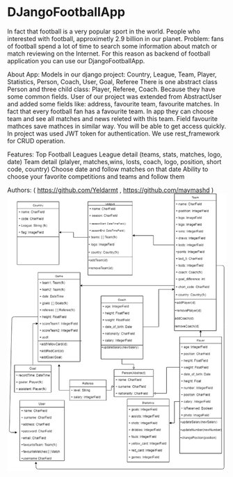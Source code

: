 # DJangoFootballApp
  In fact that football is a very popular sport in the world. 
  People who interested with football, approximetly 2.9 billion in our planet. 
  Problem: fans of football spend a lot of time to search some information about match or match reviewing on the Internet. 
  For this reason as backend of football application you can use our DjangoFootballApp.
  
  About App:
  Models in our django project: Country, League, Team, Player, Statistics, Person, Coach, User, Goal, Referee
  There is one abstract class Person and three child class: Player, Referee, Coach. Because they have some common fields.
  User of our project was extended from AbstractUser and added some fields like: address, favourite team, favourite matches.
  In fact that every football fan has a favourite team. In app they can choose team and see all matches and news releted with this team.
  Field favourite mathces save mathces in similar way. You will be able to get access quickly.
  In project was used JWT token for authentication. We use rest_framework for CRUD operation.
  
  Features:
  Top Football Leagues
  League detail (teams, stats, matches, logo, date)
  Team detail (plalyer, matches,wins, losts, coach, logo, position, short code, country)
  Choose date and follow matches on that date
  Ability to choose your favorite competitions and teams and follow them
 
  Authors: ( https://github.com/Yeldarmt , https://github.com/maymashd )
  ![](football_app/photos/FootballApp.png)
 

